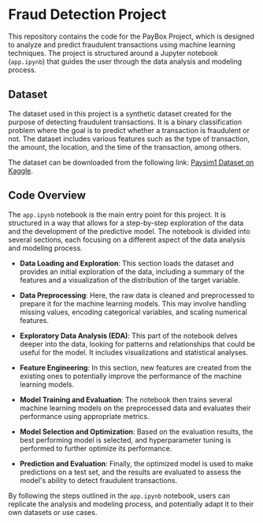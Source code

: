 # Fraud Detection Project

This repository contains the code for the PayBox Project, which is designed to analyze and predict fraudulent transactions using machine learning techniques. The project is structured around a Jupyter notebook (`app.ipynb`) that guides the user through the data analysis and modeling process.

## Dataset

The dataset used in this project is a synthetic dataset created for the purpose of detecting fraudulent transactions. It is a binary classification problem where the goal is to predict whether a transaction is fraudulent or not. The dataset includes various features such as the type of transaction, the amount, the location, and the time of the transaction, among others.

The dataset can be downloaded from the following link: [Paysim1 Dataset on Kaggle](https://www.kaggle.com/datasets/ealaxi/paysim1).

## Code Overview

The `app.ipynb` notebook is the main entry point for this project. It is structured in a way that allows for a step-by-step exploration of the data and the development of the predictive model. The notebook is divided into several sections, each focusing on a different aspect of the data analysis and modeling process.

- **Data Loading and Exploration**: This section loads the dataset and provides an initial exploration of the data, including a summary of the features and a visualization of the distribution of the target variable.

- **Data Preprocessing**: Here, the raw data is cleaned and preprocessed to prepare it for the machine learning models. This may involve handling missing values, encoding categorical variables, and scaling numerical features.

- **Exploratory Data Analysis (EDA)**: This part of the notebook delves deeper into the data, looking for patterns and relationships that could be useful for the model. It includes visualizations and statistical analyses.

- **Feature Engineering**: In this section, new features are created from the existing ones to potentially improve the performance of the machine learning models.

- **Model Training and Evaluation**: The notebook then trains several machine learning models on the preprocessed data and evaluates their performance using appropriate metrics.

- **Model Selection and Optimization**: Based on the evaluation results, the best performing model is selected, and hyperparameter tuning is performed to further optimize its performance.

- **Prediction and Evaluation**: Finally, the optimized model is used to make predictions on a test set, and the results are evaluated to assess the model's ability to detect fraudulent transactions.

By following the steps outlined in the `app.ipynb` notebook, users can replicate the analysis and modeling process, and potentially adapt it to their own datasets or use cases.
